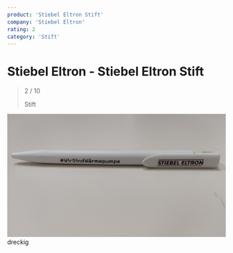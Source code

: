 ```yaml
---
product: 'Stiebel Eltron Stift'
company: 'Stiebel Eltron'
rating: 2
category: 'Stift'
---
```


# Stiebel Eltron - Stiebel Eltron Stift
>
> 2 / 10
>
> Stift

![Stiebel Eltron Stift](assets\stiebel-eltron-stiebel-eltron-stift-0576dd91-27ae-4da7-b376-ac4aa3b45f82.jpg)
dreckig
